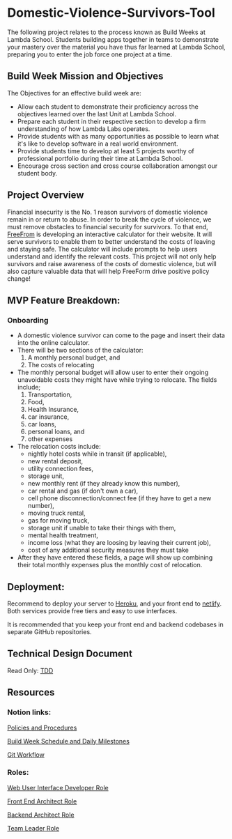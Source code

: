 # Domestic-Violence-Survivors-Tool

The following project relates to the process known as Build Weeks at Lambda School. Students building apps together in teams to demonstrate your mastery over the material you have thus far learned at Lambda School, preparing you to enter the job force one project at a time.

## Build Week Mission and Objectives
The Objectives for an effective build week are:

- Allow each student to demonstrate their proficiency across the objectives learned over the last Unit at Lambda School.
- Prepare each student in their respective section to develop a firm understanding of how Lambda Labs operates.
- Provide students with as many opportunities as possible to learn what it's like to develop software in a real world environment.
- Provide students time to develop at least 5 projects worthy of professional portfolio during their time at Lambda School.
- Encourage cross section and cross course collaboration amongst our student body.

## Project Overview

Financial insecurity is the No. 1 reason survivors of domestic violence remain in or return to abuse. In order to break the cycle of violence, we must remove obstacles to financial security for survivors. To that end, [FreeFrom](https://www.freefrom.org/) is developing an interactive calculator for their website. It will serve survivors to enable them to better understand the costs of leaving and staying safe. The calculator will include prompts to help users understand and identify the relevant costs. This project will not only help survivors and raise awareness of the costs of domestic violence, but will also capture valuable data that will help FreeForm drive positive policy change!

## MVP Feature Breakdown:

### Onboarding
- A domestic violence survivor can come to the page and insert their data into the online calculator.
- There will be two sections of the calculator:
  1. A monthly personal budget, and 
  2. The costs of relocating
- The monthly personal budget will allow user to enter their ongoing unavoidable costs they might have while trying to relocate. The fields include;
  1. Transportation,
  2. Food,
  3. Health Insurance, 
  4. car insurance,
  5. car loans, 
  6. personal loans, and 
  7. other expenses
- The relocation costs include: 
  - nightly hotel costs while in transit (if applicable), 
  - new rental deposit, 
  - utility connection fees, 
  - storage unit, 
  - new monthly rent (if they already know this number), 
  - car rental and gas (if don't own a car), 
  - cell phone disconnection/connect fee (if they have to get a new number), 
  - moving truck rental, 
  - gas for moving truck, 
  - storage unit if unable to take their things with them,
  - mental health treatment, 
  - income loss (what they are loosing by leaving their current job), 
  - cost of any additional security measures they must take
- After they have entered these fields, a page will show up combining their total monthly expenses plus the monthly cost of relocation.

## Deployment:
Recommend to deploy your server to [Heroku](https://devcenter.heroku.com/articles/getting-started-with-nodejs), and your front end to [netlify](https://www.netlify.com/blog/2016/09/29/a-step-by-step-guide-deploying-on-netlify/). Both services provide free tiers and easy to use interfaces. 

It is recommended that you keep your front end and backend codebases in separate GitHub repositories.

## Technical Design Document
Read Only:
[TDD](https://docs.google.com/document/d/1oabDelU1GJF_3JgsIaddj6hMjEKj2l7ikTVJjK1H9xQ/edit?usp=sharing)

## Resources

### Notion links:

[Policies and Procedures ](https://www.notion.so/19e679fc1a284b668d8132dd8d7228cd)

[Build Week Schedule and Daily Milestones](https://www.notion.so/Build-week-Schedule-and-Daily-Milestones-7f0aca2ad598459fa4492fdac9881d5b)

[Git Workflow](https://www.notion.so/34f9b468dcf74a669aff0d3797870d37)

### Roles:
[Web User Interface Developer Role](https://www.notion.so/9978e2084bcc45a7a182638acf38b956)

[Front End Architect Role](https://www.notion.so/c55704a6b05e4b268d865eb02dcf4c11)

[Backend Architect Role](https://www.notion.so/1587cc4cec2a4bbcb2e12dadb40d5f8d)

[Team Leader Role](https://www.notion.so/a2dbf9be28ea4b19b93dc044dc08fec3)
